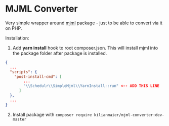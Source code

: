 # MJML Converter

Very simple wrapper around [mjml](https://www.npmjs.com/package/mjml) package - just to be 
able to convert via it on PHP. 

Installation:
1. Add **yarn install** hook to root composer.json. This will install mjml into the package folder after package is installed.
```json
{
  ...
  "scripts": {
    "post-install-cmd": [
        ...
        "\\Schedulr\\SimpleMjml\\YarnInstall::run" <-- ADD THIS LINE
      ]
  },
  ...
}
```
2. Install package with `composer require kilianmaier/mjml-converter:dev-master`